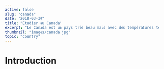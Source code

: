 ```yaml
---
active: false
slug: "canada"
date: "2018-03-30"
title: "Étudier au Canada"
excerpt: "Le Canada est un pays très beau mais avec des températures térribles l’hiver"
thumbnail: "images/canada.jpg"
topic: "country"
---
```


# Introduction
